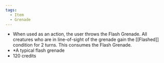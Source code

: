 ```yaml
---
tags:
  - Item
  - Grenade
---
```

- When used as an action, the user throws the Flash Grenade. All creatures who are in line-of-sight of the grenade gain the [[Flashed]] condition for 2 turns. This consumes the Flash Grenade.
- *A typical flash grenade
- 120 credits